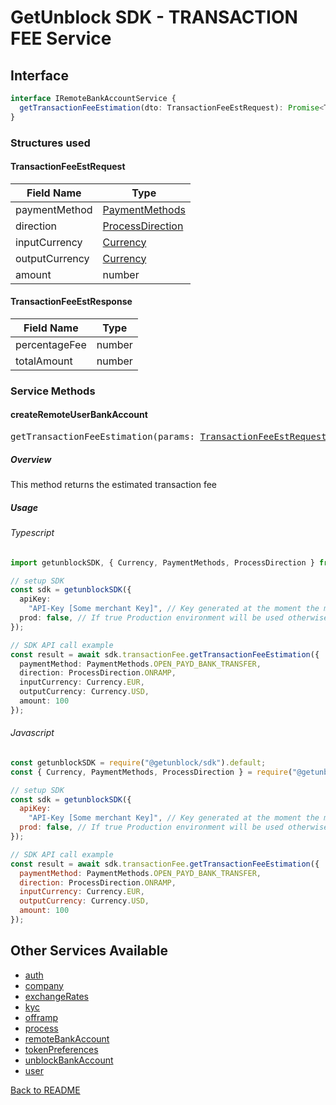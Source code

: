 # GetUnblock SDK - TRANSACTION FEE Service

## Interface

```typescript
interface IRemoteBankAccountService {
  getTransactionFeeEstimation(dto: TransactionFeeEstRequest): Promise<TransactionFeeEstResponse>;
}
```

### Structures used

#### <span id="TransactionFeeEstRequest"></span>TransactionFeeEstRequest

| Field Name | Type |
| ---------- | ---- |
| paymentMethod | [PaymentMethods](/docs/COMMON_TYPES.md#PaymentMethods) |
| direction | [ProcessDirection](/docs/COMMON_TYPES.md#ProcessDirection) |
| inputCurrency | [Currency](/docs/COMMON_TYPES.md#Currency) |
| outputCurrency | [Currency](/docs/COMMON_TYPES.md#Currency) |
| amount | number |

#### <span id="TransactionFeeEstResponse"></span>TransactionFeeEstResponse

| Field Name | Type |
| ---------- | ---- |
| percentageFee | number |
| totalAmount | number |

### Service Methods

#### createRemoteUserBankAccount

<div><pre>getTransactionFeeEstimation(params: <a href="#TransactionFeeEstRequest">TransactionFeeEstRequest</a>): Promise&#60;<a href="#TransactionFeeEstResponse">TransactionFeeEstResponse</a>&#62;</pre></div>

##### Overview

This method returns the estimated transaction fee

##### Usage

###### Typescript

```typescript
import getunblockSDK, { Currency, PaymentMethods, ProcessDirection } from "@getunblock/sdk";

// setup SDK
const sdk = getunblockSDK({
  apiKey:
    "API-Key [Some merchant Key]", // Key generated at the moment the merchant was created in getunblock system
  prod: false, // If true Production environment will be used otherwise Sandbox will be used instead
});

// SDK API call example
const result = await sdk.transactionFee.getTransactionFeeEstimation({
  paymentMethod: PaymentMethods.OPEN_PAYD_BANK_TRANSFER,
  direction: ProcessDirection.ONRAMP,
  inputCurrency: Currency.EUR,
  outputCurrency: Currency.USD,
  amount: 100
});
```

###### Javascript

```javascript
const getunblockSDK = require("@getunblock/sdk").default;
const { Currency, PaymentMethods, ProcessDirection } = require("@getunblock/sdk"); 

// setup SDK
const sdk = getunblockSDK({
  apiKey:
    "API-Key [Some merchant Key]", // Key generated at the moment the merchant was created in getunblock system
  prod: false, // If true Production environment will be used otherwise Sandbox will be used instead
});

// SDK API call example
const result = await sdk.transactionFee.getTransactionFeeEstimation({
  paymentMethod: PaymentMethods.OPEN_PAYD_BANK_TRANSFER,
  direction: ProcessDirection.ONRAMP,
  inputCurrency: Currency.EUR,
  outputCurrency: Currency.USD,
  amount: 100
});
```

## Other Services Available

* [auth](/docs/AUTH.md)
* [company](/docs/COMPANY.md)
* [exchangeRates](/docs/EXCHANGE_RATES.md)
* [kyc](/docs/KYC.md)
* [offramp](/docs/OFFRAMP.md)
* [process](/docs/PROCESS.md)
* [remoteBankAccount](/docs/REMOTE_BANK_ACCOUNT.md)
* [tokenPreferences](/docs/TOKEN_PREFERENCES.md)
* [unblockBankAccount](/docs/UNBLOCK_BANK_ACCOUNT.md)
* [user](/docs/USER.md)

[Back to README](/README.md)
